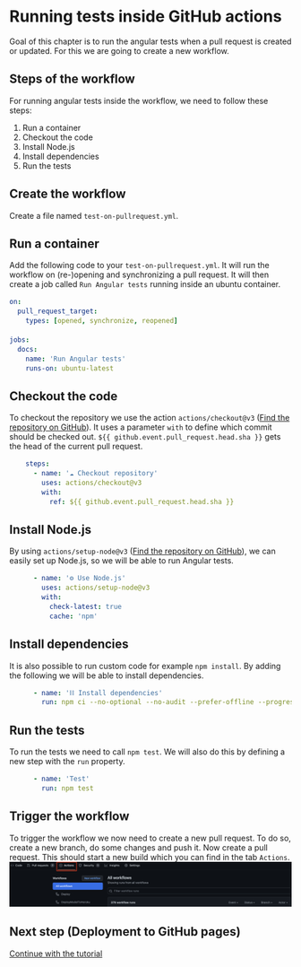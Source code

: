 # Running tests inside GitHub actions
Goal of this chapter is to run the angular tests when a pull request is created or updated.
For this we are going to create a new workflow.

## Steps of the workflow
For running angular tests inside the workflow, we need to follow these steps:
1. Run a container
2. Checkout the code
3. Install Node.js
4. Install dependencies
5. Run the tests

## Create the workflow
Create a file named `test-on-pullrequest.yml`.

## Run a container
Add the following code to your `test-on-pullrequest.yml`.
It will run the workflow on (re-)opening and synchronizing a pull request.
It will then create a job called `Run Angular tests` running inside an ubuntu container.
```yml
on:
  pull_request_target:
    types: [opened, synchronize, reopened]

jobs:
  docs:
    name: 'Run Angular tests'
    runs-on: ubuntu-latest
```

## Checkout the code
To checkout the repository we use the action `actions/checkout@v3` ([Find the repository on GitHub](https://github.com/actions/checkout)).
It uses a parameter `with` to define which commit should be checked out.
`${{ github.event.pull_request.head.sha }}` gets the head of the current pull request.
```yml
    steps:
      - name: '☁️ Checkout repository'
        uses: actions/checkout@v3
        with:
          ref: ${{ github.event.pull_request.head.sha }}
```

## Install Node.js
By using `actions/setup-node@v3` ([Find the repository on GitHub](https://github.com/actions/setup-node)),
we can easily set up Node.js, so we will be able to run Angular tests.
```yml
      - name: '⚙️ Use Node.js'
        uses: actions/setup-node@v3
        with:
          check-latest: true
          cache: 'npm'
```

## Install dependencies
It is also possible to run custom code for example `npm install`.
By adding the following we will be able to install dependencies.
```yml
      - name: '⛓️ Install dependencies'
        run: npm ci --no-optional --no-audit --prefer-offline --progress=false
```

## Run the tests
To run the tests we need to call `npm test`. We will also do this by defining a new step with the `run` property.
```yml
      - name: 'Test'
        run: npm test
```

## Trigger the workflow
To trigger the workflow we now need to create a new pull request.
To do so, create a new branch, do some changes and push it. Now create a pull request.
This should start a new build which you can find in the tab `Actions`.
![Running GitHub Actions](assets/running-actions.png)

## Next step (Deployment to GitHub pages)
[Continue with the tutorial](deployment-to-github-pages.md)
